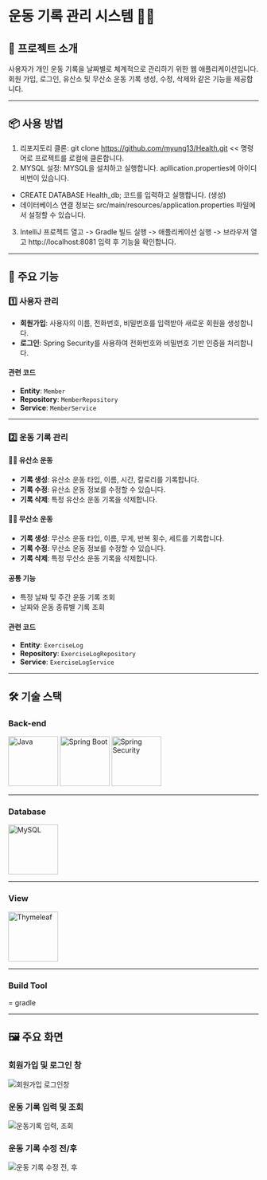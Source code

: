 # 운동 기록 관리 시스템 🏋️‍♂️

## 📖 프로젝트 소개
사용자가 개인 운동 기록을 날짜별로 체계적으로 관리하기 위한 웹 애플리케이션입니다.  
회원 가입, 로그인, 유산소 및 무산소 운동 기록 생성, 수정, 삭제와 같은 기능을 제공합니다.

---

## 📦 사용 방법
1. 리포지토리 클론: git clone https://github.com/myung13/Health.git << 명령어로 프로젝트를 로컬에 클론합니다.
2. MYSQL 설정: MYSQL을 설치하고 실행합니다. apllication.properties에 아이디 비번이 있습니다.
- CREATE DATABASE Health_db; 코드를 입력하고 실행합니다. (생성)
- 데이터베이스 연결 정보는 src/main/resources/application.properties 파일에서 설정할 수 있습니다.
3. IntelliJ 프로젝트 열고 -> Gradle 빌드 실행 -> 애플리케이션 실행 -> 브라우저 열고 http://localhost:8081 입력 후 기능을 확인합니다.
  
---

## 🚀 주요 기능

### 1️⃣ 사용자 관리
- **회원가입**: 사용자의 이름, 전화번호, 비밀번호를 입력받아 새로운 회원을 생성합니다.  
- **로그인**: Spring Security를 사용하여 전화번호와 비밀번호 기반 인증을 처리합니다.  

#### 관련 코드
- **Entity**: `Member`  
- **Repository**: `MemberRepository`  
- **Service**: `MemberService`

---

### 2️⃣ 운동 기록 관리

#### 🏃‍♂️ 유산소 운동
- **기록 생성**: 유산소 운동 타입, 이름, 시간, 칼로리를 기록합니다.  
- **기록 수정**: 유산소 운동 정보를 수정할 수 있습니다.  
- **기록 삭제**: 특정 유산소 운동 기록을 삭제합니다.  

#### 🏋️‍♀️ 무산소 운동
- **기록 생성**: 무산소 운동 타입, 이름, 무게, 반복 횟수, 세트를 기록합니다.  
- **기록 수정**: 무산소 운동 정보를 수정할 수 있습니다.  
- **기록 삭제**: 특정 무산소 운동 기록을 삭제합니다.  

#### 공통 기능
- 특정 날짜 및 주간 운동 기록 조회  
- 날짜와 운동 종류별 기록 조회  

#### 관련 코드
- **Entity**: `ExerciseLog`  
- **Repository**: `ExerciseLogRepository`  
- **Service**: `ExerciseLogService`

---

## 🛠️ 기술 스택

### Back-end  
<img src="https://github.com/user-attachments/assets/75c4bc4c-0867-42e7-b2d7-33da085be553" alt="Java" width="100"/>  
<img src="https://github.com/user-attachments/assets/77a6edd1-85f0-4677-92c9-a1553c1ae9e4" alt="Spring Boot" width="100"/>  
<img src="https://github.com/user-attachments/assets/cf762c34-60df-4206-b42e-f6c6cd0fc6f0" alt="Spring Security" width="100"/>

---

### Database  
<img src="https://github.com/user-attachments/assets/c1fd1d37-aa9f-4f50-bce9-baf06e1f8d81" alt="MySQL" width="100"/>

---

### View  
<img src="https://github.com/user-attachments/assets/37f80f79-ce5c-45e6-a555-f1f8ee82adfb" alt="Thymeleaf" width="100"/>


---

### Build Tool  
= gradle

---

## 🖼️ 주요 화면

### 회원가입 및 로그인 창
![회원가입 로그인창](https://github.com/user-attachments/assets/36bf7e49-fc8e-489c-bdde-d6f3d469fbaf)

### 운동 기록 입력 및 조회
![운동기록 입력, 조회](https://github.com/user-attachments/assets/301ede3e-40ea-4a25-a7f0-9b63a531682b)

### 운동 기록 수정 전/후
![운동 기록 수정 전, 후](https://github.com/user-attachments/assets/3b5b56f7-d543-4d9c-95de-28d3d7867254)

